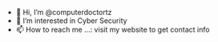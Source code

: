 - 👋 Hi, I’m @computerdoctortz
- 👀 I’m interested in Cyber Security
- 📫 How to reach me ...: visit my website to get contact info
